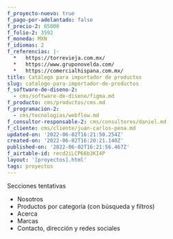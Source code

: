 ```yaml
---
f_proyecto-nuevo: true
f_pago-por-adelantado: false
f_precio-2: 65000
f_folio-2: 3592
f_moneda: MXN
f_idiomas: 2
f_referencias: |-
  *   https://torrevieja.com.mx/
  *   https://www.gruponovelda.com/
  *   https://comercialhispana.com.mx/
title: Catálogo para importador de productos
slug: catalogo-para-importador-de-productos
f_software-de-diseno-2:
  - cms/software-de-diseno/figma.md
f_producto: cms/productos/cms.md
f_programacion-2:
  - cms/tecnologias/webflow.md
f_consultor-responsable-2: cms/consultores/daniel.md
f_cliente: cms/cliente/juan-carlos-pena.md
updated-on: '2022-06-02T16:21:50.254Z'
created-on: '2022-06-02T16:20:21.140Z'
published-on: '2022-06-02T16:21:56.467Z'
f_airtable-id: recd2iLCP66b3KI4P
layout: '[proyectos].html'
tags: proyectos
---
```


Secciones tentativas

*   Nosotros
*   Productos por categoría (con búsqueda y filtros)
*   Acerca
*   Marcas
*   Contacto, dirección y redes sociales
